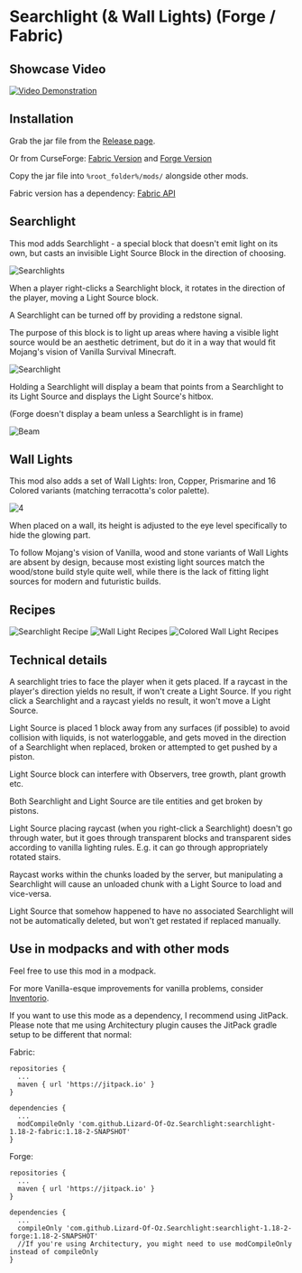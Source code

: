 # Searchlight (& Wall Lights) (Forge / Fabric)

## Showcase Video
[![Video Demonstration](https://user-images.githubusercontent.com/701551/125157958-18a9ec80-e198-11eb-9386-e45f4491cc73.png)](https://youtu.be/F529FUwWBxc)

## Installation
Grab the jar file from the [Release page](https://github.com/Lizard-Of-Oz/Searchlight/releases/).

Or from CurseForge: [Fabric Version](https://www.curseforge.com/minecraft/mc-mods/searchlight) and [Forge Version](https://www.curseforge.com/minecraft/mc-mods/searchlight-forge)
 
Copy the jar file into `%root_folder%/mods/` alongside other mods.

Fabric version has a dependency: [Fabric API](https://www.curseforge.com/minecraft/mc-mods/fabric-api)

## Searchlight
This mod adds Searchlight - a special block that doesn't emit light on its own, but casts an invisible Light Source Block in the direction of choosing.

![Searchlights](https://user-images.githubusercontent.com/701551/122744905-ac338000-d2b2-11eb-9b3e-fe84d65922d7.png)

When a player right-clicks a Searchlight block, it rotates in the direction of the player, moving a Light Source block. 

A Searchlight can be turned off by providing a redstone signal.

The purpose of this block is to light up areas where having a visible light source would be an aesthetic detriment, but do it in a way that would fit Mojang's vision of Vanilla Survival Minecraft.

![Searchlight](https://user-images.githubusercontent.com/701551/122747855-bc009380-d2b5-11eb-9254-e45831b856af.png)

Holding a Searchlight will display a beam that points from a Searchlight to its Light Source and displays the Light Source's hitbox.

(Forge doesn't display a beam unless a Searchlight is in frame)

![Beam](https://user-images.githubusercontent.com/701551/122748245-2c0f1980-d2b6-11eb-927f-501392e17f5a.png)

## Wall Lights
This mod also adds a set of Wall Lights: Iron, Copper, Prismarine and 16 Colored variants (matching terracotta's color palette).

![4](https://user-images.githubusercontent.com/701551/122748901-e868df80-d2b6-11eb-83d1-fe943735a641.png)

When placed on a wall, its height is adjusted to the eye level specifically to hide the glowing part.  

To follow Mojang's vision of Vanilla, wood and stone variants of Wall Lights are absent by design, because most existing light sources match the wood/stone build style quite well, while there is the lack of fitting light sources for modern and futuristic builds.

## Recipes

![Searchlight Recipe](https://user-images.githubusercontent.com/701551/122753504-9034dc00-d2bc-11eb-8e51-15d2c68ee507.png) ![Wall Light Recipes](https://user-images.githubusercontent.com/701551/122753512-91fe9f80-d2bc-11eb-8ebc-11dd4afb8c8e.gif) ![Colored Wall Light Recipes](https://user-images.githubusercontent.com/701551/122753518-932fcc80-d2bc-11eb-878f-0eab985922c5.gif)

## Technical details
A searchlight tries to face the player when it gets placed. If a raycast in the player's direction yields no result, if won't create a Light Source. If you right click a Searchlight and a raycast yields no result, it won't move a Light Source.

Light Source is placed 1 block away from any surfaces (if possible) to avoid collision with liquids, is not waterloggable, and gets moved in the direction of a Searchlight when replaced, broken or attempted to get pushed by a piston.

Light Source block can interfere with Observers, tree growth, plant growth etc.

Both Searchlight and Light Source are tile entities and get broken by pistons.

Light Source placing raycast (when you right-click a Searchlight) doesn't go through water, but it goes through transparent blocks and transparent sides according to vanilla lighting rules. E.g. it can go through appropriately rotated stairs.

Raycast works within the chunks loaded by the server, but manipulating a Searchlight will cause an unloaded chunk with a Light Source to load and vice-versa. 

Light Source that somehow happened to have no associated Searchlight will not be automatically deleted, but won't get restated if replaced manually.

## Use in modpacks and with other mods
Feel free to use this mod in a modpack.

For more Vanilla-esque improvements for vanilla problems, consider [Inventorio](https://github.com/Lizard-Of-Oz/Inventorio).

If you want to use this mode as a dependency, I recommend using JitPack. Please note that me using Architectury plugin causes the JitPack gradle setup to be different that normal:

Fabric:
```
repositories {
  ...
  maven { url 'https://jitpack.io' }
}

dependencies {
  ...
  modCompileOnly 'com.github.Lizard-Of-Oz.Searchlight:searchlight-1.18-2-fabric:1.18-2-SNAPSHOT'
}
```

Forge:
```
repositories {
  ...
  maven { url 'https://jitpack.io' }
}

dependencies {
  ...
  compileOnly 'com.github.Lizard-Of-Oz.Searchlight:searchlight-1.18-2-forge:1.18-2-SNAPSHOT'
  //If you're using Architectury, you might need to use modCompileOnly instead of compileOnly
}
```
